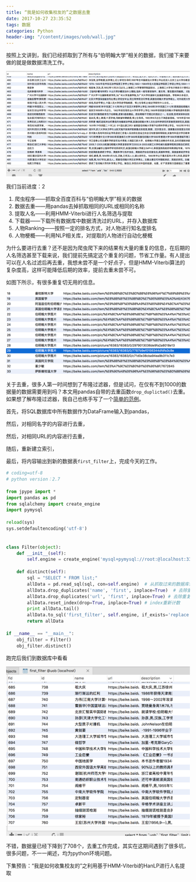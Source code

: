 ```yaml
---
title: “我是如何收集校友的”之数据去重
date: 2017-10-27 23:35:52
tags: 数据
categories: Python
header-img: "/content/images/uob/wall.jpg"
---
```


按照上文讲到，我们已经抓取到了所有与“伯明翰大学”相关的数据，我们接下来要做的就是做数据清洗工作。

![](/content/images/uob/2.png)

我们当前进度：2

1. 爬虫程序——抓取全百度百科与“伯明翰大学”相关的数据
2. 数据去重——用pandas去掉抓取相同的URL或相同的名称
3. 提取人名——利用HMM-Viterbi进行人名筛选与提取
4. 下载器——下载所有数据库中数据清洗过的URL，并存入数据库
5. 人物Ranking——按照一定的排名方式，对人物进行知名度排名
6. 人物梗概——利用NLP相关库，对提取的人物进行自动化梗概

为什么要进行去重？还不是因为爬虫爬下来的结果有大量的重复的信息，在后期的人名筛选甚至下载来说，我们提前先搞定这个重复的问题，节省工作量。有人提出可以在人名过滤后再去重，我想未尝不是一个好点子，但是HMM-Viterbi算法的复杂度高，这样可能降低后期的效率，提前去重未尝不可。

如图下所示，有很多重复切无用的信息。

![](/content/images/uob/3.png)

关于去重，很多人第一时间想到了布隆过滤器，但是试问，在仅有不到1000的数据量的数据需要用到吗？本文用pandas自带的去重函数`drop_duplictad()`去重。如果想了解布隆过滤器，我自己也练手写了一个[简单的范例](https://gist.github.com/yfgeek/2f07921322d4d65fbe05bef0eb897fb9)。

首先，将SQL数据库中所有数据作为DataFrame输入到pandas，

然后，对相同名字的内容进行去重，

然后，对相同URL的内容进行去重，

随后，重新建立索引，

最后，将内容输出到新的数据表`first_filter`上，完成今天的工作。

```python
# coding=utf-8
# python version：2.7

from jpype import *
import pandas as pd
from sqlalchemy import create_engine
import pymysql

reload(sys)
sys.setdefaultencoding('utf-8')


class Filter(object):
    def __init__(self):
        self.engine = create_engine('mysql+pymysql://root:@localhost:3306/uob?charset=utf8')
        
    def distinct(self):
        sql = "SELECT * FROM list;"
        allData = pd.read_sql(sql, con=self.engine)  # 从抓取过来的数据库读入
        allData.drop_duplicates('name', 'first', inplace=True)  # 去除重复name
        allData.drop_duplicates('url', 'first', inplace=True) # 去除重复url
        allData.reset_index(drop=True, inplace=True) # index重新计数
        print allData.tail()
        allData.to_sql('first_filter', self.engine, if_exists='replace', index=True, index_label='fid')  # 输出到新的数据库表first_filter
        return allData

if __name__ == "__main__":
    obj_filter = Filter()
    obj_filter.distinct()
```

跑完后我们到数据库中看看

![](/content/images/uob/4.png)

不错，数据量已经下降到了708个，去重工作完成，其实在这期间遇到了很多坑，很多问题，不一一阐述，均为python环境问题。

下集预告：“我是如何收集校友的”之利用基于HMM-Viterbi的HanLP进行人名提取